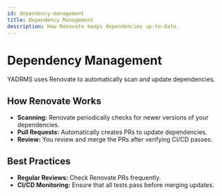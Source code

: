 ```yaml
---
id: dependency-management
title: Dependency Management
description: How Renovate keeps dependencies up-to-date.
---
```


# Dependency Management

YADRMS uses Renovate to automatically scan and update dependencies.

## How Renovate Works

- **Scanning:** Renovate periodically checks for newer versions of your dependencies.
- **Pull Requests:** Automatically creates PRs to update dependencies.
- **Review:** You review and merge the PRs after verifying CI/CD passes.

## Best Practices

- **Regular Reviews:** Check Renovate PRs frequently.
- **CI/CD Monitoring:** Ensure that all tests pass before merging updates.
